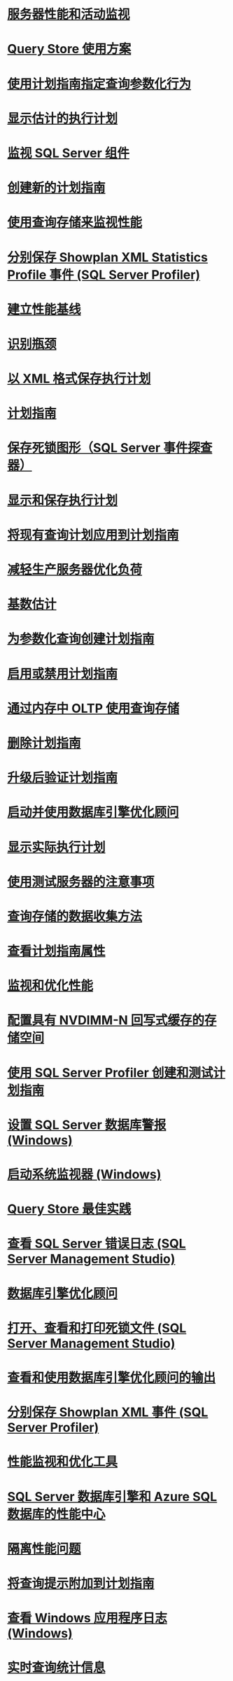 # [服务器性能和活动监视](server-performance-and-activity-monitoring.md)
# [Query Store 使用方案](query-store-usage-scenarios.md)
# [使用计划指南指定查询参数化行为](specify-query-parameterization-behavior-by-using-plan-guides.md)
# [显示估计的执行计划](display-the-estimated-execution-plan.md)
# [监视 SQL Server 组件](monitor-sql-server-components.md)
# [创建新的计划指南](create-a-new-plan-guide.md)
# [使用查询存储来监视性能](monitoring-performance-by-using-the-query-store.md)
# [分别保存 Showplan XML Statistics Profile 事件 (SQL Server Profiler)](save-showplan-xml-statistics-profile-events-separately-sql-server-profiler.md)
# [建立性能基线](establish-a-performance-baseline.md)
# [识别瓶颈](identify-bottlenecks.md)
# [以 XML 格式保存执行计划](save-an-execution-plan-in-xml-format.md)
# [计划指南](plan-guides.md)
# [保存死锁图形（SQL Server 事件探查器）](save-deadlock-graphs-sql-server-profiler.md)
# [显示和保存执行计划](display-and-save-execution-plans.md)
# [将现有查询计划应用到计划指南](apply-a-fixed-query-plan-to-a-plan-guide.md)
# [减轻生产服务器优化负荷](reduce-the-production-server-tuning-load.md)
# [基数估计](cardinality-estimation-sql-server.md)
# [为参数化查询创建计划指南](create-a-plan-guide-for-parameterized-queries.md)
# [启用或禁用计划指南](enable-or-disable-a-plan-guide.md)
# [通过内存中 OLTP 使用查询存储](using-the-query-store-with-in-memory-oltp.md)
# [删除计划指南](delete-a-plan-guide.md)
# [升级后验证计划指南](validate-plan-guides-after-upgrade.md)
# [启动并使用数据库引擎优化顾问](start-and-use-the-database-engine-tuning-advisor.md)
# [显示实际执行计划](display-an-actual-execution-plan.md)
# [使用测试服务器的注意事项](considerations-for-using-test-servers.md)
# [查询存储的数据收集方法](how-query-store-collects-data.md)
# [查看计划指南属性](view-plan-guide-properties.md)
# [监视和优化性能](monitor-and-tune-for-performance.md)
# [配置具有 NVDIMM-N 回写式缓存的存储空间](configuring-storage-spaces-with-a-nvdimm-n-write-back-cache.md)
# [使用 SQL Server Profiler 创建和测试计划指南](use-sql-server-profiler-to-create-and-test-plan-guides.md)
# [设置 SQL Server 数据库警报 (Windows)](set-up-a-sql-server-database-alert-windows.md)
# [启动系统监视器 (Windows)](start-system-monitor-windows.md)
# [Query Store 最佳实践](best-practice-with-the-query-store.md)
# [查看 SQL Server 错误日志 (SQL Server Management Studio)](view-the-sql-server-error-log-sql-server-management-studio.md)
# [数据库引擎优化顾问](database-engine-tuning-advisor.md)
# [打开、查看和打印死锁文件 (SQL Server Management Studio)](open-view-and-print-a-deadlock-file-sql-server-management-studio.md)
# [查看和使用数据库引擎优化顾问的输出](view-and-work-with-the-output-from-the-database-engine-tuning-advisor.md)
# [分别保存 Showplan XML 事件 (SQL Server Profiler)](save-showplan-xml-events-separately-sql-server-profiler.md)
# [性能监视和优化工具](performance-monitoring-and-tuning-tools.md)
# [SQL Server 数据库引擎和 Azure SQL 数据库的性能中心](performance-center-for-sql-server-database-engine-and-azure-sql-database.md)
# [隔离性能问题](isolate-performance-problems.md)
# [将查询提示附加到计划指南](attach-query-hints-to-a-plan-guide.md)
# [查看 Windows 应用程序日志 (Windows)](view-the-windows-application-log-windows.md)
# [实时查询统计信息](live-query-statistics.md)
